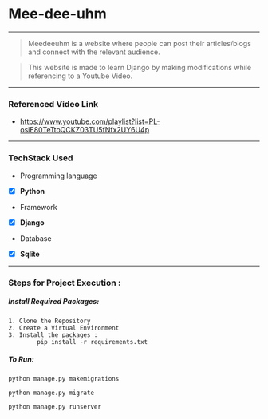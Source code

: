# Mee-dee-uhm


------------------------------------------

> Meedeeuhm is a website where people can post their articles/blogs and connect with the relevant audience. 
 
> This website is made to learn Django by making modifications while referencing to a Youtube Video.

------------------------------------------

### Referenced Video Link

* https://www.youtube.com/playlist?list=PL-osiE80TeTtoQCKZ03TU5fNfx2UY6U4p

------------------------------------------
### TechStack Used

* Programming language
- [x] **Python**

* Framework
- [x] **Django**

* Database
- [x] **Sqlite**

------------------------------------------

### Steps for Project Execution :

##### Install Required Packages:
```
1. Clone the Repository
2. Create a Virtual Environment
3. Install the packages :
        pip install -r requirements.txt
```
##### To Run:
```
python manage.py makemigrations

python manage.py migrate

python manage.py runserver
```





